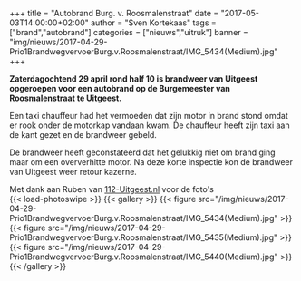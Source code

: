 +++
title = "Autobrand Burg. v. Roosmalenstraat"
date = "2017-05-03T14:00:00+02:00"
author = "Sven Kortekaas"
tags = ["brand","autobrand"]
categories = ["nieuws","uitruk"]
banner = "img/nieuws/2017-04-29-Prio1BrandwegvervoerBurg.v.Roosmalenstraat/IMG_5434(Medium).jpg"
+++

**Zaterdagochtend 29 april rond half 10 is brandweer van Uitgeest opgeroepen voor een autobrand op de Burgemeester van Roosmalenstraat te Uitgeest.**  

Een taxi chauffeur had het vermoeden dat zijn motor in brand stond omdat er rook onder de motorkap vandaan kwam. De chauffeur heeft zijn taxi aan de kant gezet en de brandweer gebeld.  

De brandweer heeft geconstateerd dat het gelukkig niet om brand ging maar om een oververhitte motor. Na deze korte inspectie kon de brandweer van Uitgeest weer retour kazerne.  

Met dank aan Ruben van [112-Uitgeest.nl](https://www.112-uitgeest.nl) voor de foto's  
​
{{< load-photoswipe >}}
{{< gallery >}}
  {{< figure src="/img/nieuws/2017-04-29-Prio1BrandwegvervoerBurg.v.Roosmalenstraat/IMG_5434(Medium).jpg" >}}
  {{< figure src="/img/nieuws/2017-04-29-Prio1BrandwegvervoerBurg.v.Roosmalenstraat/IMG_5435(Medium).jpg" >}}
  {{< figure src="/img/nieuws/2017-04-29-Prio1BrandwegvervoerBurg.v.Roosmalenstraat/IMG_5440(Medium).jpg" >}}
{{< /gallery >}}
